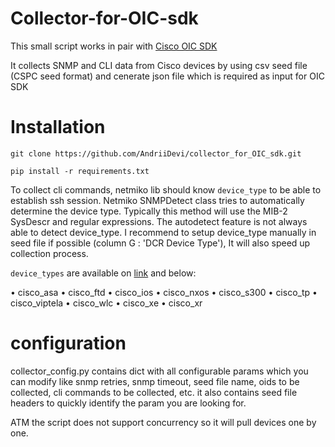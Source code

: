 # Collector-for-OIC-sdk
This small script works in pair with [Cisco OIC SDK](https://software.cisco.com/download/home/286329931/type/286330359/release/2.0)

It collects SNMP and CLI data from Cisco devices by using csv seed file (CSPC seed format) and cenerate json file which is required as input for OIC SDK

# Installation
```
git clone https://github.com/AndriiDevi/collector_for_OIC_sdk.git

pip install -r requirements.txt
```


To collect cli commands, netmiko lib should know `device_type` to be able to establish ssh session. Netmiko SNMPDetect class tries to automatically determine the device type. Typically this method will use the MIB-2 SysDescr and regular expressions. The autodetect feature is not always able to detect device_type. I recommend to setup device_type manually in seed file if possible (column G : 'DCR Device Type'), It will also speed up collection process.

`device_types` are available on [link](https://github.com/ktbyers/netmiko/blob/develop/PLATFORMS.md) and below:

•	cisco_asa
•	cisco_ftd
•	cisco_ios
•	cisco_nxos
•	cisco_s300
•	cisco_tp
•	cisco_viptela
•	cisco_wlc
•	cisco_xe
•	cisco_xr

# configuration

collector_config.py contains dict with all configurable params which you can modify like snmp retries, snmp timeout, seed file name, oids to be collected, cli commands to be collected, etc. it also contains seed file headers to quickly identify the param you are looking for.

ATM the script does not support concurrency so it will pull devices one by one.

